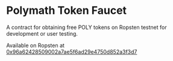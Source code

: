 # Polymath Token Faucet

A contract for obtaining free POLY tokens on Ropsten testnet for development or user testing.

Available on Ropsten at [0x96a62428509002a7ae5f6ad29e4750d852a3f3d7](https://ropsten.etherscan.io/address/0x96a62428509002a7ae5f6ad29e4750d852a3f3d7)
